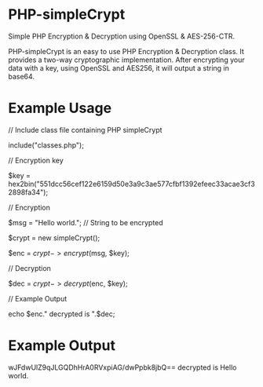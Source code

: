 # PHP-simpleCrypt
Simple PHP Encryption &amp; Decryption using OpenSSL & AES-256-CTR.

PHP-simpleCrypt is an easy to use PHP Encryption & Decryption class. It provides a two-way cryptographic implementation. After encrypting your data with a key, using OpenSSL and AES256, it will output a string in base64.

# Example Usage
// Include class file containing PHP simpleCrypt

include("classes.php");


// Encryption key

$key = hex2bin("551dcc56cef122e6159d50e3a9c3ae577cfbf1392efeec33acae3cf32898fa34");


// Encryption

$msg = "Hello world."; // String to be encrypted 

$crypt = new simpleCrypt();

$enc = $crypt->encrypt($msg, $key);


// Decryption

$dec = $crypt->decrypt($enc, $key);


// Example Output

echo $enc." decrypted is ".$dec;

# Example Output
wJFdwUlZ9qJLGQDhHrA0RVxpiAG/dwPpbk8jbQ== decrypted is Hello world.
